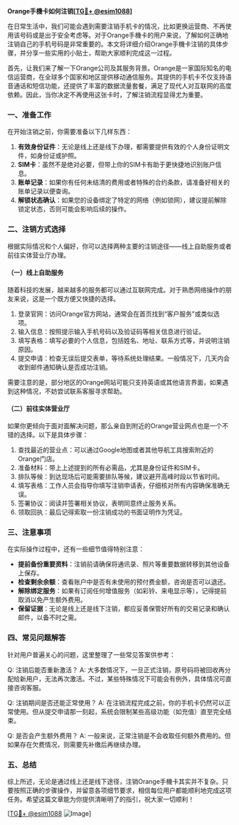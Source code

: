 **Orange手機卡如何注销[[TG💪+ @esim1088](https://t.me/s/esim1088)]**

在日常生活中，我们可能会遇到需要注销手机卡的情况，比如更换运营商、不再使用该号码或是出于安全考虑等。对于Orange手機卡的用户来说，了解如何正确地注销自己的手机号码是非常重要的。本文将详细介绍Orange手機卡注销的具体步骤，并分享一些实用的小贴士，帮助大家顺利完成这一过程。

首先，让我们来了解一下Orange公司及其服务背景。Orange是一家国际知名的电信运营商，在全球多个国家和地区提供移动通信服务。其提供的手机卡不仅支持语音通话和短信功能，还提供了丰富的数据流量套餐，满足了现代人对互联网的高度依赖。因此，当你决定不再使用这张卡时，了解注销流程显得尤为重要。

### 一、准备工作

在开始注销之前，你需要准备以下几样东西：

1. **有效身份证件**：无论是线上还是线下办理，都需要提供有效的个人身份证明文件，如身份证或护照。
2. **SIM卡**：虽然不是绝对必要，但带上你的SIM卡有助于更快捷地识别账户信息。
3. **账单记录**：如果你有任何未结清的费用或者特殊的合约条款，请准备好相关的账单记录以便查询。
4. **解锁状态确认**：如果您的设备绑定了特定的网络（例如锁网），建议提前解除锁定状态，否则可能会影响后续的操作。

### 二、注销方式选择

根据实际情况和个人偏好，你可以选择两种主要的注销途径——线上自助服务或者前往实体营业厅办理。

#### （一）线上自助服务

随着科技的发展，越来越多的服务都可以通过互联网完成。对于熟悉网络操作的朋友来说，这是一个既方便又快捷的选择。

1. 登录官网：访问Orange官方网站，通常会在首页找到“客户服务”或类似选项。
2. 输入信息：按照提示输入手机号码以及验证码等相关信息进行验证。
3. 填写表格：填写必要的个人信息，包括姓名、地址、联系方式等，并说明注销原因。
4. 提交申请：检查无误后提交表单，等待系统处理结果。一般情况下，几天内会收到邮件通知确认是否成功注销。

需要注意的是，部分地区的Orange网站可能只支持英语或其他语言界面，如果遇到这种情况，不妨尝试联系客服寻求帮助。

#### （二）前往实体营业厅

如果你更倾向于面对面解决问题，那么亲自到附近的Orange营业网点也是一个不错的选择。以下是具体步骤：

1. 查找最近的营业点：可以通过Google地图或者其他导航工具搜索附近的Orange门店。
2. 准备材料：带上上述提到的所有必需品，尤其是身份证件和SIM卡。
3. 排队等候：到达现场后可能需要排队等候，建议避开高峰时段以节省时间。
4. 填写表格：工作人员会指导你填写注销申请表，仔细核对所有内容确保准确无误。
5. 签署协议：阅读并签署相关协议，表明同意终止服务关系。
6. 领取回执：最后记得索取一份注销成功的书面证明作为凭证。

### 三、注意事项

在实际操作过程中，还有一些细节值得特别注意：

- **提前备份重要资料**：注销前请确保将通讯录、照片等重要数据转移到其他设备上保存。
- **检查剩余余额**：查看账户中是否有未使用的预付费金额，咨询是否可以退还。
- **解除绑定服务**：如果有订阅任何增值服务（如彩铃、来电显示等），记得提前取消以免产生额外费用。
- **保留证据**：无论是线上还是线下注销，都应妥善保管好所有的交易记录和确认邮件，以备不时之需。

### 四、常见问题解答

针对用户普遍关心的问题，这里整理了一些常见答案供参考：

Q: 注销后能否重新激活？
A: 大多数情况下，一旦正式注销，原号码将被回收再分配给新用户，无法再次激活。不过，某些特殊情况下可能会有例外，具体情况可直接咨询客服。

Q: 注销期间是否还能正常使用？
A: 在注销流程完成之前，你的手机卡仍然可以正常使用。但从提交申请那一刻起，系统会限制某些高级功能（如充值）直至完全结束。

Q: 是否会产生额外费用？
A: 一般来说，正常注销是不会收取任何额外费用的。但如果存在欠费情况，则需要先补缴后再继续办理。

### 五、总结

综上所述，无论是通过线上还是线下途径，注销Orange手機卡其实并不复杂。只要按照正确的步骤操作，并留意各项细节要求，相信每位用户都能顺利地完成这项任务。希望这篇文章能为你提供清晰明了的指引，祝大家一切顺利！

[[TG💪+ @esim1088](https://t.me/s/esim1088) ![Image](https://i.postimg.cc/4NQfJmqS/Snipaste-2025-05-13-00-14-12.png)]
